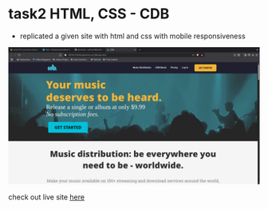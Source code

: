 # task2 HTML, CSS - CDB
- replicated a given site with html and css with mobile responsiveness

![alt text](</task2:html,css:CDB/images/cdbSS.png>)

check out live site [here](https://cd-b.netlify.app/)